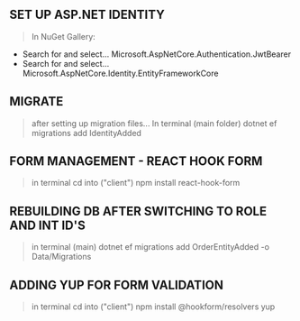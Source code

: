 ## SET UP ASP.NET IDENTITY
> In NuGet Gallery:
  - Search for and select...
      Microsoft.AspNetCore.Authentication.JwtBearer
  - Search for and select...
      Microsoft.AspNetCore.Identity.EntityFrameworkCore

## MIGRATE
> after setting up migration files...
  > In terminal (main folder)
    dotnet ef migrations add IdentityAdded

## FORM MANAGEMENT - REACT HOOK FORM
> in terminal
  cd into <react app folder> ("client")
    npm install react-hook-form

## REBUILDING DB AFTER SWITCHING TO ROLE AND INT ID'S
> in terminal (main)
  dotnet ef migrations add OrderEntityAdded -o Data/Migrations

## ADDING YUP FOR FORM VALIDATION
> in terminal
  cd into <react app folder> ("client")
    npm install @hookform/resolvers yup
